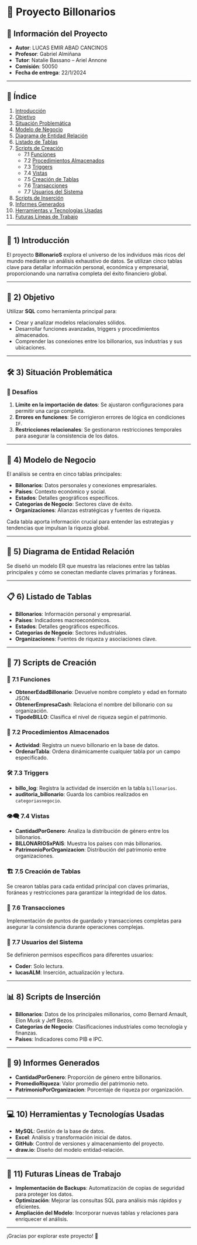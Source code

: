 # 💼 **Proyecto Billonarios**

## 📄 **Información del Proyecto**
- **Autor**: LUCAS EMIR ABAD CANCINOS  
- **Profesor**: Gabriel Almiñana  
- **Tutor**: Natalie Bassano – Ariel Annone  
- **Comisión**: 50050  
- **Fecha de entrega**: 22/1/2024  

---

## 📖 **Índice**
1. [Introducción](#1-introducción)  
2. [Objetivo](#2-objetivo)  
3. [Situación Problemática](#3-situación-problemática)  
4. [Modelo de Negocio](#4-modelo-de-negocio)  
5. [Diagrama de Entidad Relación](#5-diagrama-de-entidad-relación)  
6. [Listado de Tablas](#6-listado-de-tablas)  
7. [Scripts de Creación](#7-scripts-de-creación)  
    - 7.1 [Funciones](#71-funciones)  
    - 7.2 [Procedimientos Almacenados](#72-procedimientos-almacenados)  
    - 7.3 [Triggers](#73-triggers)  
    - 7.4 [Vistas](#74-vistas)  
    - 7.5 [Creación de Tablas](#75-creación-de-tablas)  
    - 7.6 [Transacciones](#76-transacciones)  
    - 7.7 [Usuarios del Sistema](#77-usuarios-del-sistema)  
8. [Scripts de Inserción](#8-scripts-de-inserción)  
9. [Informes Generados](#9-informes-generados)  
10. [Herramientas y Tecnologías Usadas](#10-herramientas-y-tecnologías-usadas)  
11. [Futuras Líneas de Trabajo](#11-futuras-líneas-de-trabajo)  

---

## 🌟 **1) Introducción**
El proyecto **BillonarioS** explora el universo de los individuos más ricos del mundo mediante un análisis exhaustivo de datos. Se utilizan cinco tablas clave para detallar información personal, económica y empresarial, proporcionando una narrativa completa del éxito financiero global.  

---

## 🎯 **2) Objetivo**
Utilizar **SQL** como herramienta principal para:  
- Crear y analizar modelos relacionales sólidos.  
- Desarrollar funciones avanzadas, triggers y procedimientos almacenados.  
- Comprender las conexiones entre los billonarios, sus industrias y sus ubicaciones.  

---

## 🛠️ **3) Situación Problemática**
### 🛑 **Desafíos**  
1. **Límite en la importación de datos**: Se ajustaron configuraciones para permitir una carga completa.  
2. **Errores en funciones**: Se corrigieron errores de lógica en condiciones `IF`.  
3. **Restricciones relacionales**: Se gestionaron restricciones temporales para asegurar la consistencia de los datos.  

---

## 💼 **4) Modelo de Negocio**
El análisis se centra en cinco tablas principales:  
- **Billonarios**: Datos personales y conexiones empresariales.  
- **Países**: Contexto económico y social.  
- **Estados**: Detalles geográficos específicos.  
- **Categorías de Negocio**: Sectores clave de éxito.  
- **Organizaciones**: Alianzas estratégicas y fuentes de riqueza.  

Cada tabla aporta información crucial para entender las estrategias y tendencias que impulsan la riqueza global.  

---

## 📐 **5) Diagrama de Entidad Relación**
Se diseñó un modelo ER que muestra las relaciones entre las tablas principales y cómo se conectan mediante claves primarias y foráneas.  

---

## 📋 **6) Listado de Tablas**
- **Billonarios**: Información personal y empresarial.  
- **Países**: Indicadores macroeconómicos.  
- **Estados**: Detalles geográficos específicos.  
- **Categorías de Negocio**: Sectores industriales.  
- **Organizaciones**: Fuentes de riqueza y asociaciones clave.  

---

## 🔧 **7) Scripts de Creación**
### 📜 **7.1 Funciones**
- **ObtenerEdadBillonario**: Devuelve nombre completo y edad en formato JSON.  
- **ObtenerEmpresaCash**: Relaciona el nombre del billonario con su organización.  
- **TipodeBILLO**: Clasifica el nivel de riqueza según el patrimonio.  

### 🔄 **7.2 Procedimientos Almacenados**
- **Actividad**: Registra un nuevo billonario en la base de datos.  
- **OrdenarTabla**: Ordena dinámicamente cualquier tabla por un campo especificado.  

### 🛠️ **7.3 Triggers**
- **billo_log**: Registra la actividad de inserción en la tabla `billonarios`.  
- **auditoria_billonario**: Guarda los cambios realizados en `categoriasnegocio`.  

### 👁️‍🗨️ **7.4 Vistas**
- **CantidadPorGenero**: Analiza la distribución de género entre los billonarios.  
- **BILLONARIOSxPAIS**: Muestra los países con más billonarios.  
- **PatrimonioPorOrganizacion**: Distribución del patrimonio entre organizaciones.  

### 🏗️ **7.5 Creación de Tablas**
Se crearon tablas para cada entidad principal con claves primarias, foráneas y restricciones para garantizar la integridad de los datos.  

### 💾 **7.6 Transacciones**
Implementación de puntos de guardado y transacciones completas para asegurar la consistencia durante operaciones complejas.  

### 👥 **7.7 Usuarios del Sistema**
Se definieron permisos específicos para diferentes usuarios:  
- **Coder**: Solo lectura.  
- **lucasALM**: Inserción, actualización y lectura.  

---

## 📊 **8) Scripts de Inserción**
- **Billonarios**: Datos de los principales millonarios, como Bernard Arnault, Elon Musk y Jeff Bezos.  
- **Categorías de Negocio**: Clasificaciones industriales como tecnología y finanzas.  
- **Países**: Indicadores como PIB e IPC.  

---

## 📝 **9) Informes Generados**
- **CantidadPorGenero**: Proporción de género entre billonarios.  
- **PromedioRiqueza**: Valor promedio del patrimonio neto.  
- **PatrimonioPorOrganizacion**: Porcentaje de riqueza por organización.  

---

## 💻 **10) Herramientas y Tecnologías Usadas**
- **MySQL**: Gestión de la base de datos.  
- **Excel**: Análisis y transformación inicial de datos.  
- **GitHub**: Control de versiones y almacenamiento del proyecto.  
- **draw.io**: Diseño del modelo entidad-relación.  

---

## 🔮 **11) Futuras Líneas de Trabajo**
- **Implementación de Backups**: Automatización de copias de seguridad para proteger los datos.  
- **Optimización**: Mejorar las consultas SQL para análisis más rápidos y eficientes.  
- **Ampliación del Modelo**: Incorporar nuevas tablas y relaciones para enriquecer el análisis.  

---

¡Gracias por explorar este proyecto! 🚀
